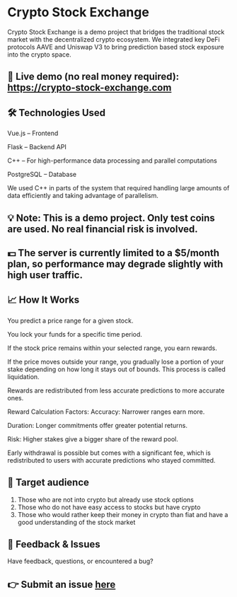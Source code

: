 # Crypto Stock Exchange
Crypto Stock Exchange is a demo project that bridges the traditional stock market with the decentralized crypto ecosystem. We integrated key DeFi protocols AAVE and Uniswap V3 to bring prediction based stock exposure into the crypto space.

## 🔗 Live demo (no real money required): <a>https://crypto-stock-exchange.com</a>

## 🛠️ Technologies Used
Vue.js – Frontend

Flask – Backend API

C++ – For high-performance data processing and parallel computations

PostgreSQL – Database

We used C++ in parts of the system that required handling large amounts of data efficiently and taking advantage of parallelism.

## 💡 Note: This is a demo project. Only test coins are used. No real financial risk is involved.
## 💵 The server is currently limited to a $5/month plan, so performance may degrade slightly with high user traffic.

## 📈 How It Works
You predict a price range for a given stock.

You lock your funds for a specific time period.

If the stock price remains within your selected range, you earn rewards.

If the price moves outside your range, you gradually lose a portion of your stake depending on how long it stays out of bounds. This process is called liquidation.

Rewards are redistributed from less accurate predictions to more accurate ones.

Reward Calculation Factors:
Accuracy: Narrower ranges earn more.

Duration: Longer commitments offer greater potential returns.

Risk: Higher stakes give a bigger share of the reward pool.

Early withdrawal is possible but comes with a significant fee, which is redistributed to users with accurate predictions who stayed committed.

## 🧍 Target audience
1. Those who are not into crypto but already use stock options
2. Those who do not have easy access to stocks but have crypto
3. Those who would rather keep their money in crypto than fiat and have a good understanding of the stock market

## 🐞 Feedback & Issues
Have feedback, questions, or encountered a bug?
## 👉 Submit an issue [here](https://github.com/Crypto-Stock-Exchange/Demo/issues)
